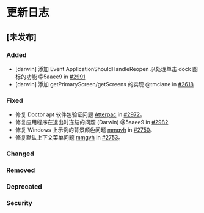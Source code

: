 # 更新日志

<!--
此项目的所有重要更改将在此文件中记录。

格式基于[保持一个更改日志](https://keepachangelog.com/en/1.0.0/)，
并且该项目遵循[语义化版本](https://semver.org/spec/v2.0.0.html)。

- `Added` 用于新增功能。
- `Changed` 用于现有功能的更改。
- `Deprecated` 用于即将移除的功能。
- `Removed` 用于已移除的功能。
- `Fixed` 用于修复错误。
- `Security` 用于安全漏洞。

-->

## [未发布]

### Added

- [darwin] 添加 Event ApplicationShouldHandleReopen 以处理单击 dock 图标的功能
  @5aaee9 in [#2991](https://github.com/AlpineAIO/wails/pull/2991)
- [darwin] 添加 getPrimaryScreen/getScreens 的实现 @tmclane in
  [#2618](https://github.com/AlpineAIO/wails/pull/2618)

### Fixed

- 修复 Doctor apt 软件包验证问题 [Atterpac](https://github.com/Atterpac) in
  [#2972](https://github.com/AlpineAIO/wails/pull/2972)。
- 修复应用程序在退出时冻结的问题 (Darwin) @5aaee9 in
  [#2982](https://github.com/AlpineAIO/wails/pull/2982)
- 修复 Windows 上示例的背景颜色问题 [mmgvh](https://github.com/mmghv) in
  [#2750](https://github.com/AlpineAIO/wails/pull/2750)。
- 修复默认上下文菜单问题 [mmgvh](https://github.com/mmghv) in
  [#2753](https://github.com/AlpineAIO/wails/pull/2753)。

### Changed

### Removed

### Deprecated

### Security
